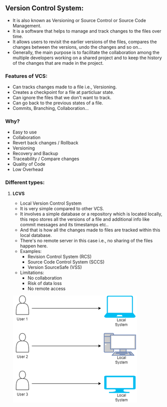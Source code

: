## Version Control System:  
- It is also known as Versioning or Source Control or Source Code Management.  
- It is a software that helps to manage and track changes to the files over time.  
- It allows users to revisit the earlier versions of the files, compares the changes between the versions, undo the changes and so on...  
- Generally, the main purpose is to facilitate the collaboration among the multiple developers working on a shared project and to keep the history of the changes that are made in the project.  

### Features of VCS:  
- Can tracks changes made to a file i.e., Versioning.  
- Creates a checkpoint for a file at particluar state.  
- Can ignore the files that we don't want to track.  
- Can go back to the previous states of a file.  
- Commits, Branching, Collaboration...  

### Why?  
- Easy to use  
- Collaboration  
- Revert back changes / Rollback  
- Versioning  
- Recovery and Backup  
- Traceability / Compare changes  
- Quality of Code  
- Low Overhead  

### Different types:    
1. **LCVS**  
    - Local Version Control System  
    - It is very simple compared to other VCS.  
    - It involves a simple database or a repository which is located locally, this repo stores all the versions of a file and additional info like commit messages and its timestamps etc..  
    - And that is how all the changes made to files are tracked within this local database.  
    - There's no remote server in this case i.e., no sharing of the files happen here.  
    - Examples:  
        - Revision Control System (RCS)  
        - Source Code Control System (SCCS)  
        - Version SourceSafe (VSS)  
    - Limitations:  
        - No collaboration  
        - Risk of data loss  
        - No remote access  
        
    ![LCVS](https://github.com/saimanasak/git-and-github/blob/main/vcs/images/LVCS.drawio.png)  
